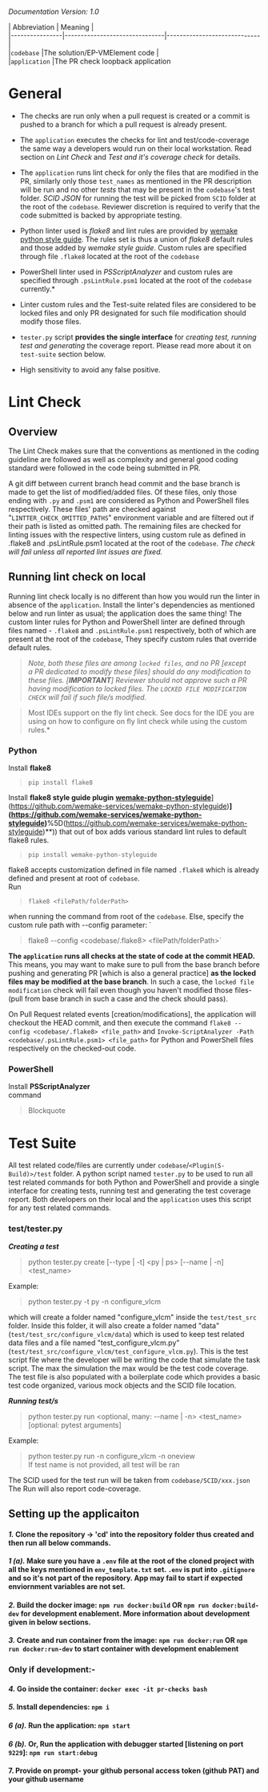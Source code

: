 *Documentation Version: 1.0*  
  
| Abbreviation | Meaning |  
|----------------|-------------------------------|-----------------------------|  
|`codebase` |The solution/EP-VMElement code |  
|`application` |The PR check loopback application  
  
# General  
  
- The checks are run only when a pull request is created or a commit is pushed to a branch for which a pull request is already present.  
  
- The `application` executes the checks for lint and test/code-coverage the same way a developers would run on their local workstation. Read section on *Lint Check* and *Test and it's coverage check* for details.  
- The `application` runs lint check for only the files that are modified in the PR, similarly only those `test_names` as mentioned in the PR description will be run and no other *tests* that may be present in the `codebase`'s test folder. *SCID JSON* for running the test will be picked from `SCID` folder at the root of the `codebase`. Reviewer discretion is required to verify that the code submitted is backed by appropriate testing.  
- Python linter used is *flake8* and lint rules are provided by [wemake python style guide]([https://github.com/wemake-services/wemake-python-styleguide](https://github.com/wemake-services/wemake-python-styleguide)). The rules set is thus a union of *flake8* default rules and those added by *wemake style guide*. Custom rules are specified through file `.flake8` located at the root of the `codebase`  
- PowerShell linter used in *PSScriptAnalyzer* and custom rules are specified through `.psLintRule.psm1` located at the root of the `codebase` currently.*  
- Linter custom rules and the Test-suite related files are considered to be locked files and only PR designated for such file modification should modify those files.  
- `tester.py` script **provides the single interface** for *creating test, running test and generating* the coverage report. Please read more about it on `test-suite` section below.
- High sensitivity to avoid any false positive.  
  
  
# Lint Check  
## Overview  
  
The Lint Check makes sure that the conventions as mentioned in the coding guideline are followed as well as complexity and general good coding standard were followed in the code being submitted in PR.  
  
A git diff between current branch head commit and the base branch is made to get the list of modified/added files. Of these files, only those ending with `.py` and `.psm1` are considered as Python and PowerShell files respectively. These files' path are checked against "`LINTTER_CHECK_OMITTED_PATHS`" environment variable and are filtered out if their path is listed as omitted path. The remaining files are checked for linting issues with the respective linters, using custom rule as defined in .flake8 and .psLintRule.psm1 located at the root of the `codebase`. *The check will fail unless all reported lint issues are fixed.*  
  
  
## Running lint check on local  
Running lint check locally is no different than how you would run the linter in absence of the `application`. Install the linter's dependencies as mentioned below and run linter as usual; the application does the same thing! The custom linter rules for Python and PowerShell linter are defined through files named - `.flake8` and `.psLintRule.psm1` respectively, both of which are present at the root of the `codebase`, They specify custom rules that override default rules.  
  
  
> *Note, both these files are among *`locked files`*, and no PR [except  
> a PR dedicated to modify these files] should do any modification to  
> these files. [**IMPORTANT**] Reviewer should not approve such a PR  
> having modification to locked files. The `LOCKED FILE MODIFICATION CHECK` will fail if such file/s modified.*  
  
> Most IDEs support on the fly lint check. See docs for the IDE you are using on how to configure on fly lint check while using the custom rules.*  
  
### Python  
Install **flake8**  
> `pip install flake8`  
  
Install **flake8 style guide plugin** **[wemake-python-styleguide]([[https://github.com/wemake-services/wemake-python-styleguide)**](https://github.com/wemake-services/wemake-python-styleguide)**](https://github.com/wemake-services/wemake-python-styleguide)**%5D(https://github.com/wemake-services/wemake-python-styleguide)**)) that out of box adds various standard lint rules to default flake8 rules.  
> `pip install wemake-python-styleguide`  
  
flake8 accepts customization defined in file named `.flake8` which is already defined and present at root of `codebase`.  
Run  
> `flake8 <filePath/folderPath>`  
  
when running the command from root of the `codebase`. Else, specify the custom rule path with --config parameter: `  
  
> flake8 --config <codebase/.flake8> <filePath/folderPath>`  
  
  
**The `application` runs all checks at the state of code at the commit HEAD.** This means, you may want to make sure to pull from the base branch before pushing and generating PR [which is also a general practice] **as the locked files may be modified at the base branch**. In such a case, the `locked file modification` check will fail even though you haven't modified those files- (pull from base branch in such a case and the check should pass).  
  
On Pull Request related events [creation/modifications], the application will checkout the HEAD commit, and then execute the command `flake8 --config <codebase/.flake8> <file_path>` and `Invoke-ScriptAnalyzer -Path <codebase/.psLintRule.psm1> <file_path>` for Python and PowerShell files respectively on the checked-out code.  
  
### PowerShell  
Install **PSScriptAnalyzer**  
command  
> Blockquote  
  
  
  
# Test Suite  
  
All test related code/files are currently under `codebase`/`<Plugin(S-Build)>/test` folder. A python script named `tester.py` to be used to run all test related commands for both Python and PowerShell and provide a single interface for creating tests, running test and generating the test coverage report. Both developers on their local and the `application` uses this script for any test related commands.  
  
  
### test/tester.py  
***Creating a test***  
  
> python tester.py create [--type | -t] <py | ps> [--name | -n]  
> <test_name>  
>  
Example:  
> python tester.py -t py -n configure_vlcm  
  
which will create a folder named "configure_vlcm" inside the `test/test_src` folder. Inside this folder, it will also create a folder named "data" (`test/test_src/configure_vlcm/data`) which is used to keep test related data files and a file named "test_configure_vlcm.py" (`test/test_src/configure_vlcm/test_configure_vlcm.py`). This is the test script file where the developer will be writing the code that simulate the task script. The max the simulation the max would be the test code coverage. The test file is also populated with a boilerplate code which provides a basic test code organized, various mock objects and the SCID file location.
  
  
***Running test/s***  
  
> python tester.py run <optional, many: --name | -n> <test_name> [optional: pytest arguments]  
  
Example:  
  
> python tester.py run -n configure_vlcm -n oneview  
> If test name is not provided, all test will be ran  
  
The SCID used for the test run will be taken from `codebase/SCID/xxx.json`  
The Run will also report code-coverage.



## Setting up the applicaiton
#### _1._ Clone the repository -> 'cd' into the repository folder thus created and then run all below commands.
#### _1 (a)._ Make sure you have a `.env` file at the root of the cloned project with all the keys mentioned in `env_template.txt` set. `.env` is put into `.gitignore` and so it's not part of the repository. App may fail to start if expected enviornment variables are not set.
#### _2._ Build the docker image: `npm run docker:build` OR `npm run docker:build-dev` for development enablement. More information about development given in below sections.
#### _3._ Create and run container from the image: `npm run docker:run` OR `npm run docker:run-dev` to start container with development enablement

### Only if development:-
#### _4._ Go inside the container: `docker exec -it pr-checks bash`
#### _5._ Install dependencies: `npm i`
#### _6 (a)._ Run the application: `npm start`
#### _6 (b)._ Or, Run the application with debugger started [listening on port `9229`]: `npm run start:debug`
#### 7. Provide on prompt- your github personal access token (github PAT) and your github username
